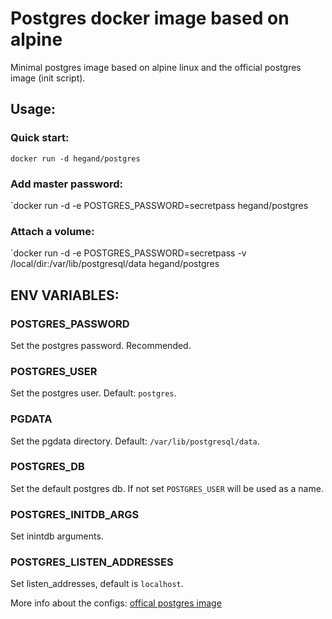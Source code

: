 # Postgres docker image based on alpine

Minimal postgres image based on alpine linux and the official postgres image (init script).

## Usage:

### Quick start:

`docker run -d hegand/postgres`

### Add master password:

`docker run -d -e POSTGRES_PASSWORD=secretpass hegand/postgres

### Attach a volume:

`docker run -d -e POSTGRES_PASSWORD=secretpass -v /local/dir:/var/lib/postgresql/data hegand/postgres

## ENV VARIABLES:
### POSTGRES_PASSWORD
Set the postgres password. Recommended.

### POSTGRES_USER
Set the postgres user. Default: `postgres`.

### PGDATA
Set the pgdata directory. Default: `/var/lib/postgresql/data`.

### POSTGRES_DB
Set the default postgres db. If not set `POSTGRES_USER` will be used as a name.

### POSTGRES_INITDB_ARGS
Set inintdb arguments.

### POSTGRES_LISTEN_ADDRESSES
Set listen_addresses, default is `localhost`.

More info about the configs: [offical postgres image](https://hub.docker.com/_/postgres/)
